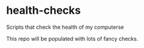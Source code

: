 # health-checks
Scripts that check the health of my computerse

This repo will be populated with lots of fancy checks.